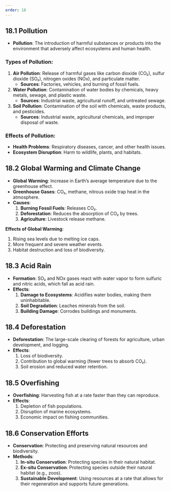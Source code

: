 ```yaml
---
order: 18
---
```

## 18.1 Pollution
- **Pollution**: The introduction of harmful substances or products into the environment that adversely affect ecosystems and human health.
  
### Types of Pollution:
1. **Air Pollution**: Release of harmful gases like carbon dioxide (CO₂), sulfur dioxide (SO₂), nitrogen oxides (NOx), and particulate matter.
   - **Sources**: Factories, vehicles, and burning of fossil fuels.
2. **Water Pollution**: Contamination of water bodies by chemicals, heavy metals, sewage, and plastic waste.
   - **Sources**: Industrial waste, agricultural runoff, and untreated sewage.
3. **Soil Pollution**: Contamination of the soil with chemicals, waste products, and pesticides.
   - **Sources**: Industrial waste, agricultural chemicals, and improper disposal of waste.

### Effects of Pollution:
- **Health Problems**: Respiratory diseases, cancer, and other health issues.
- **Ecosystem Disruption**: Harm to wildlife, plants, and habitats.

## 18.2 Global Warming and Climate Change
- **Global Warming**: Increase in Earth’s average temperature due to the greenhouse effect.
- **Greenhouse Gases**: CO₂, methane, nitrous oxide trap heat in the atmosphere.
- **Causes**:
  1. **Burning Fossil Fuels**: Releases CO₂.
  2. **Deforestation**: Reduces the absorption of CO₂ by trees.
  3. **Agriculture**: Livestock release methane.

**Effects of Global Warming**:
1. Rising sea levels due to melting ice caps.
2. More frequent and severe weather events.
3. Habitat destruction and loss of biodiversity.

## 18.3 Acid Rain
- **Formation**: SO₂ and NOx gases react with water vapor to form sulfuric and nitric acids, which fall as acid rain.
- **Effects**:
  1. **Damage to Ecosystems**: Acidifies water bodies, making them uninhabitable.
  2. **Soil Degradation**: Leaches minerals from the soil.
  3. **Building Damage**: Corrodes buildings and monuments.

## 18.4 Deforestation
- **Deforestation**: The large-scale clearing of forests for agriculture, urban development, and logging.
- **Effects**:
  1. Loss of biodiversity.
  2. Contribution to global warming (fewer trees to absorb CO₂).
  3. Soil erosion and reduced water retention.

## 18.5 Overfishing
- **Overfishing**: Harvesting fish at a rate faster than they can reproduce.
- **Effects**:
  1. Depletion of fish populations.
  2. Disruption of marine ecosystems.
  3. Economic impact on fishing communities.

## 18.6 Conservation Efforts
- **Conservation**: Protecting and preserving natural resources and biodiversity.
- **Methods**:
  1. **In-situ Conservation**: Protecting species in their natural habitat.
  2. **Ex-situ Conservation**: Protecting species outside their natural habitat (e.g., zoos).
  3. **Sustainable Development**: Using resources at a rate that allows for their regeneration and supports future generations.

